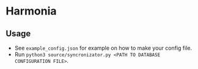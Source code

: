 # Harmonia

## Usage
* See `example_config.json` for example on how to make your config file.
* Run `python3 source/syncronizator.py <PATH TO DATABASE CONFIGURATION FILE>`.
